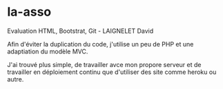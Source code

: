 # la-asso
Evaluation HTML, Bootstrat, Git - LAIGNELET David

Afin d'éviter la duplication du code, j'utilise un peu de PHP et une adaptiation du modèle MVC.

J'ai trouvé plus simple, de travailler avce mon propore serveur et de travailler en déploiement continu que d'utiliser des site comme heroku ou autre.
